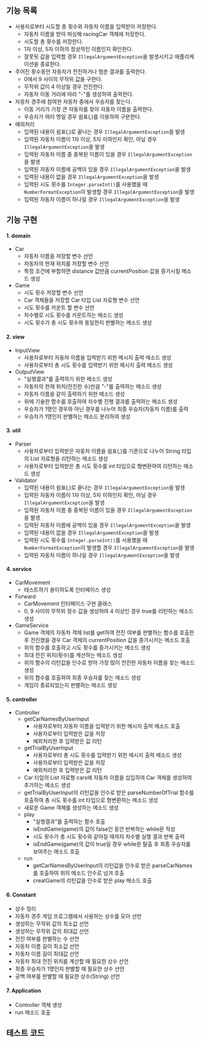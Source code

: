## 기능 목록

- 사용자로부터 시도할 총 횟수와 자동차 이름을 입력받아 저장한다.
    - 자동차 이름을 받아 파싱해 racingCar 객체에 저장한다.
    - 시도할 총 횟수를 저장한다.
    - 1자 이상, 5자 이하의 정상적인 이름인지 확인한다.
    - 잘못됫 값을 입력할 경우 `IllegalArgumentException`을 발생시키고 애플리케이션을 종료한다.
- 주어진 횟수동안 자동차가 전진하거나 멈춘 결과를 출력한다.
    - 0에서 9 사이의 무작위 값을 구한다.
    - 무작위 값이 4 이상일 경우 전진한다.
    - 자동차 이동 거리에 따라 "-"를 생성하여 출력한다.
- 자동차 경주에 참여한 자동차 중에서 우승자를 찾는다.
    - 이동 거리가 가장 큰 자동차를 찾아 자동차 이름을 출력한다.
    - 우승자가 여러 명일 경우 쉼표(,)를 이용하여 구분한다.
- 예외처리
    - 입력된 내용이 쉼표(,)로 끝나는 경우 `IllegalArgumentException`을 발생
    - 입력된 자동차 이름이 1자 이상, 5자 이하인지 확인, 아닐 경우 `IllegalArgumentException`을 발생
    - 입력된 자동차 이름 중 중복된 이름이 있을 경우 `IllegalArgumentException`을 발생
    - 입력된 자동차 이름에 공백이 있을 경우 `IllegalArgumentException`을 발생
    - 입력된 내용이 없을 경우 `IllegalArgumentException`을 발생
    - 입력된 시도 횟수를 `Integer.parseInt()`를 사용했을 때 `NumberFormatException`이 발생할 경우 `IllegalArgumentException`을 발생
    - 입력된 자동차 이름이 하나일 경우 `IllegalArgumentException`을 발생

## 기능 구현

#### 1. domain

- Car
    - 자동차 이름을 저장할 변수 선언
    - 자동차의 현재 위치를 저장할 변수 선언
    - 특정 조건에 부합하면 distance 값만큼 currentPosition 값을 증가시킬 메소드 생성
- Game
    - 시도 횟수 저장할 변수 선언
    - Car 객체들을 저장할 Car 타입 List 자료형 변수 선언
    - 시도 횟수를 카운트 할 변수 선언
    - 차수별로 시도 횟수를 카운트하는 메소드 생성
    - 시도 횟수가 총 시도 횟수와 동일한지 판별하는 메소드 생성

#### 2. view

- InputView
    - 사용자로부터 자동차 이름을 입력받기 위한 메시지 출력 메소드 생성
    - 사용자로부터 총 시도 횟수를 입력받기 위한 메시지 출력 메소드 생성
- OutputView
    - "실행결과"를 출력하기 위한 메소드 생성
    - 자동차의 현재 위치(전진한 수)만큼 "-"를 출력하는 메소드 생성
    - 자동차 이름을 같이 출력하기 위한 메소드 생성
    - 위에 기술한 함수를 호출하여 차수별 진행 결과를 출력하는 메소드 생성
    - 우승자가 1명인 경우와 아닌 경우를 나누어 최종 우승자(자동차 이름)를 출력
    - 우승자가 1명인지 판별하는 메소드 분리하여 생성

#### 3. util

- Parser
    - 사용자로부터 입력받은 자동차 이름을 쉼표(,)를 기준으로 나누어 String 타입의 List 자료형을 리턴하는 메소드 생성
    - 사용자로부터 입력받은 총 시도 횟수를 int 타입으로 형변환하여 리턴하는 메소드 생성
- Validator
    - 입력된 내용이 쉼표(,)로 끝나는 경우 `IllegalArgumentException`을 발생
    - 입력된 자동차 이름이 1자 이상, 5자 이하인지 확인, 아닐 경우 `IllegalArgumentException`을 발생
    - 입력된 자동차 이름 중 중복된 이름이 있을 경우 `IllegalArgumentException`을 발생
    - 입력된 자동차 이름에 공백이 있을 경우 `IllegalArgumentException`을 발생
    - 입력된 내용이 없을 경우 `IllegalArgumentException`을 발생
    - 입력된 시도 횟수를 `Integer.parseInt()`를 사용했을 때 `NumberFormatException`이 발생할 경우 `IllegalArgumentException`을 발생
    - 입력된 자동차 이름이 하나일 경우 `IllegalArgumentException`을 발생

#### 4. service

- CarMovement
    - 테스트하기 용이하도록 인터페이스 생성
- Forward
    - CarMovement 인터페이스 구현 클래스
    - 0, 9 사이의 무작위 정수 값을 생성하여 4 이상인 경우 true를 리턴하는 메소드 생성
- GameService
    - Game 객체의 자동차 객체 list를 get하여 전진 여부를 판별하는 함수를 호출한 후 전진했을 경우 Car 객체의 currentPosition 값을 증가시키는 메소드 호출
    - 위의 함수를 호출하고 시도 횟수를 증가시키는 메소드 생성
    - 최대 전진 위치(횟수)를 계산하는 메소드 생성
    - 위의 함수의 리턴값을 인수로 받아 가장 많이 전진한 자동차 이름을 찾는 메소드 생성
    - 위의 함수를 호출하여 최종 우승자를 찾는 메소드 생성
    - 게임이 종료되었는지 판별하는 메소드 생성

#### 5. controller

- Controller
    - getCarNamesByUserInput
        - 사용자로부터 자동차 이름을 입력받기 위한 메시지 출력 메소드 호출
        - 사용자로부터 입력받은 값을 저장
        - 예외처리한 후 입력받은 값 리턴
    - getTrialByUserInput
        - 사용자로부터 총 시도 횟수를 입력받기 위한 메시지 출력 메소드 생성
        - 사용자로부터 입력받은 값을 저장
        - 예외처리한 후 입력받은 값 리턴
    - Car 타입의 List 자료형 cars에 자동차 이름을 삽입하여 Car 객체를 생성하여 추가하는 메소드 생성
    - getTrialByUserInput의 리턴값을 인수로 받은 parseNumberOfTrial 함수를 호출하여 총 시도 횟수를 int 타입으로 형변환하는 메소드 생성
    - 새로운 Game 객체를 생성하는 메소드 생성
    - play
        - "실행결과"를 출력하는 함수 호출
        - isEndGame(game)의 값이 false인 동안 반복하는 while문 작성
        - 시도 횟수가 총 시도 횟수와 같아질 때까지 차수별 실행 결과 반복 출력
        - isEndGame(game)의 값이 true일 경우 while문 탈출 후 최종 우승자를 보여주는 메소드 호출
    - run
        - getCarNamesByUserInput의 리턴값을 인수로 받은 parseCarNames를 호출하여 위의 메소드 인수로 넘겨 호출
        - creatGame의 리턴값을 인수로 받은 play 메소드 호출

#### 6. Constant

- 상수 정리
- 자동차 경주 게임 프로그램에서 사용하는 상수를 모아 선언
- 생성하는 무작위 값의 최소값 선언
- 생성하는 무작위 값의 최대값 선언
- 전진 여부를 판별하는 수 선언
- 자동차 이름 길이 최소값 선언
- 자동차 이름 길이 최대값 선언
- 자동차 최대 전진 위치를 계산할 때 필요한 상수 선언
- 최종 우승자가 1명인지 판별할 때 필요한 상수 선언
- 공백 여부를 판별할 때 필요한 상수(String) 선언

#### 7. Application

- Controller 객체 생성
- run 메소드 호출

## 테스트 코드
